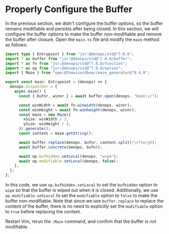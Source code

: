 # Properly Configure the Buffer

In the previous section, we didn't configure the buffer options, so the buffer
remains modifiable and persists after being closed. In this section, we will
configure the buffer options to make the buffer non-modifiable and remove the
buffer after closure. Open the `main.ts` file and modify the `maze` method as
follows:

```typescript,title=denops/denops-maze/main.ts
import type { Entrypoint } from "jsr:@denops/std@^7.0.0";
import * as buffer from "jsr:@denops/std@^7.0.0/buffer";
import * as fn from "jsr:@denops/std@^7.0.0/function";
import * as op from "jsr:@denops/std@^7.0.0/option";
import { Maze } from "npm:@thewizardbear/maze_generator@^0.4.0";

export const main: Entrypoint = (denops) => {
  denops.dispatcher = {
    async maze() {
      const { bufnr, winnr } = await buffer.open(denops, "maze://");

      const winWidth = await fn.winwidth(denops, winnr);
      const winHeight = await fn.winheight(denops, winnr);
      const maze = new Maze({
        xSize: winWidth / 3,
        ySize: winHeight / 3,
      }).generate();
      const content = maze.getString();

      await buffer.replace(denops, bufnr, content.split(/\r?\n/g));
      await buffer.concrete(denops, bufnr);

      await op.bufhidden.setLocal(denops, "wipe");
      await op.modifiable.setLocal(denops, false);
    },
  };
};
```

In this code, we use `op.bufhidden.setLocal` to set the `bufhidden` option to
`wipe` so that the buffer is wiped out when it is closed. Additionally, we use
`op.modifiable.setLocal` to set the `modifiable` option to `false` to make the
buffer non-modifiable. Note that since we use `buffer.replace` to replace the
content of the buffer, there is no need to explicitly set the `modifiable`
option to `true` before replacing the content.

Restart Vim, rerun the `:Maze` command, and confirm that the buffer is not
modifiable.
